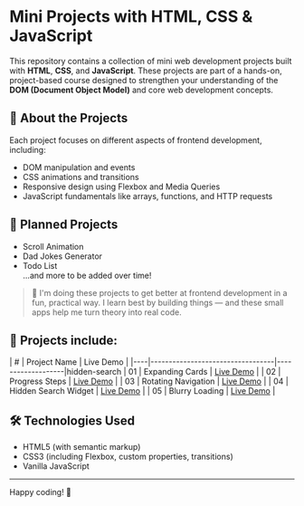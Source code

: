 # Mini Projects with HTML, CSS & JavaScript

This repository contains a collection of mini web development projects built with **HTML**, **CSS**, and **JavaScript**. These projects are part of a hands-on, project-based course designed to strengthen your understanding of the **DOM (Document Object Model)** and core web development concepts.

## 🎯 About the Projects

Each project focuses on different aspects of frontend development, including:

- DOM manipulation and events  
- CSS animations and transitions  
- Responsive design using Flexbox and Media Queries  
- JavaScript fundamentals like arrays, functions, and HTTP requests  

## 🧩 Planned Projects

  
- Scroll Animation  
- Dad Jokes Generator  
- Todo List  
...and more to be added over time!

> 🧠  I'm doing these projects to get better at frontend development in a fun, practical way. I learn best by building things — and these small apps help me turn theory into real code.

## 📁 Projects include:

| #  | Project Name                      | Live Demo         |
|----|----------------------------------|-------------------|hidden-search
| 01 | Expanding Cards                  | [Live Demo](https://selenkarakaya.github.io/tiny-web-creations/expanding-cards/)    | 
| 02 | Progress Steps                   | [Live Demo](https://selenkarakaya.github.io/tiny-web-creations/progress-steps/)    | 
| 03 | Rotating Navigation              | [Live Demo](https://selenkarakaya.github.io/tiny-web-creations/rotating-nav-animation/)    | 
| 04 | Hidden Search Widget             | [Live Demo](https://selenkarakaya.github.io/tiny-web-creations/hidden-search/)    | 
| 05 | Blurry Loading                   | [Live Demo](https://selenkarakaya.github.io/tiny-web-creations/blurry-loading/)    | 



## 🛠️ Technologies Used

- HTML5 (with semantic markup)  
- CSS3 (including Flexbox, custom properties, transitions)  
- Vanilla JavaScript  

---

Happy coding! 🚀
